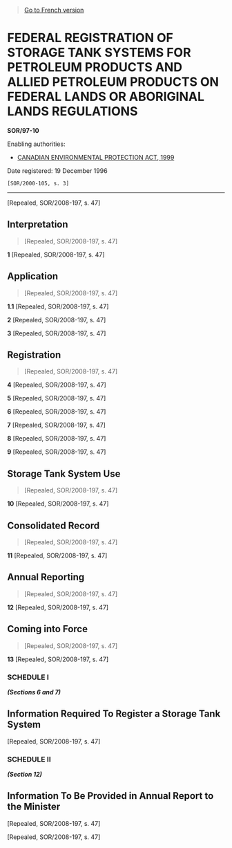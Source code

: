 > [Go to French version](/fr/Règlements/Décrets,%20ordonnances%20et%20règlements%20statutaires/97/10.md)

# FEDERAL REGISTRATION OF STORAGE TANK SYSTEMS FOR PETROLEUM PRODUCTS AND ALLIED PETROLEUM PRODUCTS ON FEDERAL LANDS OR ABORIGINAL LANDS REGULATIONS

**SOR/97-10**

Enabling authorities: 
- [CANADIAN ENVIRONMENTAL PROTECTION ACT, 1999](/en/Acts/Statutes%20of%20Canada/1999/c.%2033.md)

Date registered: 19 December 1996

```
[SOR/2000-105, s. 3]
```
----------


[Repealed, SOR/2008-197, s. 47]



## Interpretation
> [Repealed, SOR/2008-197, s. 47]



**1** [Repealed, SOR/2008-197, s. 47]




## Application
> [Repealed, SOR/2008-197, s. 47]



**1.1** [Repealed, SOR/2008-197, s. 47]



**2** [Repealed, SOR/2008-197, s. 47]



**3** [Repealed, SOR/2008-197, s. 47]




## Registration
> [Repealed, SOR/2008-197, s. 47]



**4** [Repealed, SOR/2008-197, s. 47]



**5** [Repealed, SOR/2008-197, s. 47]



**6** [Repealed, SOR/2008-197, s. 47]



**7** [Repealed, SOR/2008-197, s. 47]



**8** [Repealed, SOR/2008-197, s. 47]



**9** [Repealed, SOR/2008-197, s. 47]




## Storage Tank System Use
> [Repealed, SOR/2008-197, s. 47]



**10** [Repealed, SOR/2008-197, s. 47]




## Consolidated Record
> [Repealed, SOR/2008-197, s. 47]



**11** [Repealed, SOR/2008-197, s. 47]




## Annual Reporting
> [Repealed, SOR/2008-197, s. 47]



**12** [Repealed, SOR/2008-197, s. 47]




## Coming into Force
> [Repealed, SOR/2008-197, s. 47]



**13** [Repealed, SOR/2008-197, s. 47]




### **SCHEDULE I** 
***(Sections 6 and 7)***
## Information Required To Register a Storage Tank System
[Repealed, SOR/2008-197, s. 47]




### **SCHEDULE II** 
***(Section 12)***
## Information To Be Provided in Annual Report to the Minister
[Repealed, SOR/2008-197, s. 47]


[Repealed, SOR/2008-197, s. 47]


